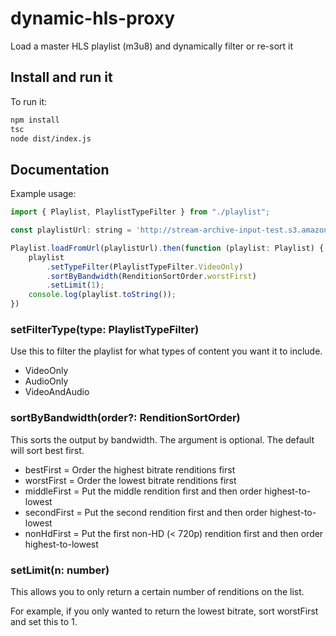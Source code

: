 # dynamic-hls-proxy

Load a master HLS playlist (m3u8) and dynamically filter or re-sort it

## Install and run it

To run it:

```bash
npm install
tsc
node dist/index.js
```

## Documentation

Example usage:

```javascript
import { Playlist, PlaylistTypeFilter } from "./playlist";

const playlistUrl: string = 'http://stream-archive-input-test.s3.amazonaws.com/output/14ajhmZDE6Wi9ct9_qHDCWeukB15ssKO/playlist.m3u8';

Playlist.loadFromUrl(playlistUrl).then(function (playlist: Playlist) {
    playlist
        .setTypeFilter(PlaylistTypeFilter.VideoOnly)
        .sortByBandwidth(RenditionSortOrder.worstFirst)
        .setLimit(1);
    console.log(playlist.toString());
})
```

### setFilterType(type: PlaylistTypeFilter)

Use this to filter the playlist for what types of content you want it to include.

 - VideoOnly
 - AudioOnly
 - VideoAndAudio

### sortByBandwidth(order?: RenditionSortOrder)

This sorts the output by bandwidth. The argument is optional. The default will sort best first.

 - bestFirst = Order the highest bitrate renditions first
 - worstFirst = Order the lowest bitrate renditions first
 - middleFirst = Put the middle rendition first and then order highest-to-lowest
 - secondFirst = Put the second rendition first and then order highest-to-lowest
 - nonHdFirst = Put the first non-HD (< 720p) rendition first and then order highest-to-lowest

### setLimit(n: number)

This allows you to only return a certain number of renditions on the list.

For example, if you only wanted to return the lowest bitrate, sort worstFirst and set this to 1.


